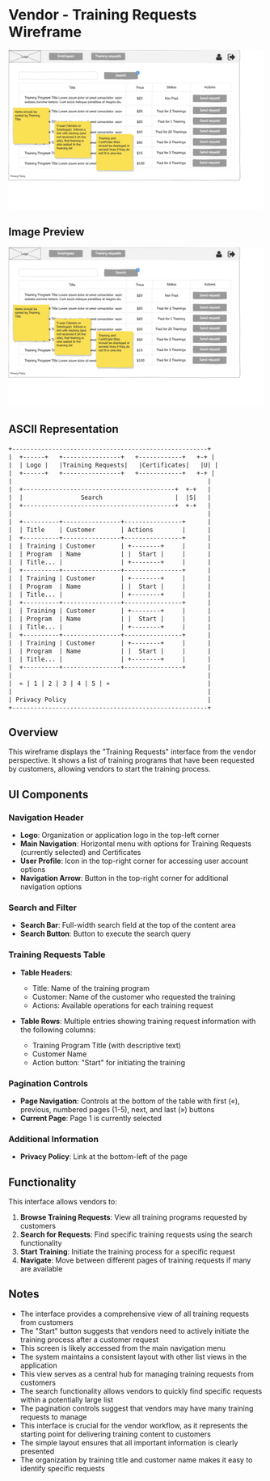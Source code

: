 # Vendor - Training Requests Wireframe

![Vendor - Training Requests](./v-training-requests.png)

## Image Preview

![Vendor - Training Requests](./v-training-requests.png)

## ASCII Representation

```plaintext
+------------------------------------------------------+
|  +------+   +----------------+   +------------+   +-+ |
|  | Logo |   |Training Requests|   |Certificates|   |U| |
|  +------+   +----------------+   +------------+   +-+ |
|                                                      |
|  +------------------------------------------+  +-+   |
|  |                Search                    |  |S|   |
|  +------------------------------------------+  +-+   |
|                                                      |
|  +----------+----------------+----------------+      |
|  | Title    | Customer       | Actions        |      |
|  +----------+----------------+----------------+      |
|  | Training | Customer       | +--------+     |      |
|  | Program  | Name           | |  Start |     |      |
|  | Title... |                | +--------+     |      |
|  +----------+----------------+----------------+      |
|  | Training | Customer       | +--------+     |      |
|  | Program  | Name           | |  Start |     |      |
|  | Title... |                | +--------+     |      |
|  +----------+----------------+----------------+      |
|  | Training | Customer       | +--------+     |      |
|  | Program  | Name           | |  Start |     |      |
|  | Title... |                | +--------+     |      |
|  +----------+----------------+----------------+      |
|  | Training | Customer       | +--------+     |      |
|  | Program  | Name           | |  Start |     |      |
|  | Title... |                | +--------+     |      |
|  +----------+----------------+----------------+      |
|                                                      |
|  « | 1 | 2 | 3 | 4 | 5 | »                           |
|                                                      |
| Privacy Policy                                       |
+------------------------------------------------------+
```

## Overview

This wireframe displays the "Training Requests" interface from the vendor perspective. It shows a list of training programs that have been requested by customers, allowing vendors to start the training process.

## UI Components

### Navigation Header

- **Logo**: Organization or application logo in the top-left corner
- **Main Navigation**: Horizontal menu with options for Training Requests (currently selected) and Certificates
- **User Profile**: Icon in the top-right corner for accessing user account options
- **Navigation Arrow**: Button in the top-right corner for additional navigation options

### Search and Filter

- **Search Bar**: Full-width search field at the top of the content area
- **Search Button**: Button to execute the search query

### Training Requests Table

- **Table Headers**:
  - Title: Name of the training program
  - Customer: Name of the customer who requested the training
  - Actions: Available operations for each training request

- **Table Rows**: Multiple entries showing training request information with the following columns:
  - Training Program Title (with descriptive text)
  - Customer Name
  - Action button: "Start" for initiating the training

### Pagination Controls

- **Page Navigation**: Controls at the bottom of the table with first («), previous, numbered pages (1-5), next, and last (») buttons
- **Current Page**: Page 1 is currently selected

### Additional Information

- **Privacy Policy**: Link at the bottom-left of the page

## Functionality

This interface allows vendors to:

1. **Browse Training Requests**: View all training programs requested by customers
2. **Search for Requests**: Find specific training requests using the search functionality
3. **Start Training**: Initiate the training process for a specific request
4. **Navigate**: Move between different pages of training requests if many are available

## Notes

- The interface provides a comprehensive view of all training requests from customers
- The "Start" button suggests that vendors need to actively initiate the training process after a customer request
- This screen is likely accessed from the main navigation menu
- The system maintains a consistent layout with other list views in the application
- This view serves as a central hub for managing training requests from customers
- The search functionality allows vendors to quickly find specific requests within a potentially large list
- The pagination controls suggest that vendors may have many training requests to manage
- This interface is crucial for the vendor workflow, as it represents the starting point for delivering training content to customers
- The simple layout ensures that all important information is clearly presented
- The organization by training title and customer name makes it easy to identify specific requests
